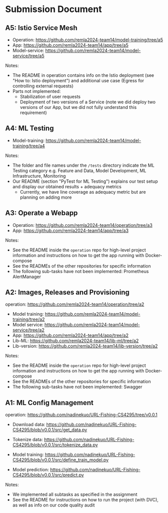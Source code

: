 # Submission Document

## A5: Istio Service Mesh

- Operation: https://github.com/remla2024-team14/model-training/tree/a5
- App: https://github.com/remla2024-team14/app/tree/a5
- Model-service: https://github.com/remla2024-team14/model-service/tree/a5

Notes:
- The README in operation contains info on the Istio deployment (see "How to: Istio deployment") and additional use case (Egress for controlling external requests)
- Parts not implemented:
  - Stabilization of user requests
  - Deployment of two versions of a Service (note we did deploy two versions of our App, but we did not fully understand this requirement)

## A4: ML Testing

- Model-training: https://github.com/remla2024-team14/model-training/tree/a4 

Notes:
- The folder and file names under the `/tests` directory indicate the ML Testing category e.g. Feature and Data, Model Development, ML Infrastructure, Monitoring
- Our README (section "PyTest for ML Testing") explains our test setup and display our obtained results + adequacy metrics
  - Currently, we have line coverage as adequacy metric but are planning on adding more

## A3: Operate a Webapp

- Operation: https://github.com/remla2024-team14/operation/tree/a3
- App: https://github.com/remla2024-team14/app/tree/a3

Notes:
- See the README inside the `operation` repo for high-level project information and instructions on how to get the app running with Docker-compose
- See the READMEs of the other repositories for specific information
- The following sub-tasks have not been implemented: Prometheus AlertManager


## A2: Images, Releases and Provisioning

operation: https://github.com/remla2024-team14/operation/tree/a2

- Model training: https://github.com/remla2024-team14/model-training/tree/a2
- Model service: https://github.com/remla2024-team14/model-service/tree/a2
- App: https://github.com/remla2024-team14/app/tree/a2
- Lib-ML: https://github.com/remla2024-team14/lib-ml/tree/a2
- Lib-version: https://github.com/remla2024-team14/lib-version/tree/a2

Notes:
- See the README inside the `operation` repo for high-level project information and instructions on how to get the app running with Docker-compose
- See the READMEs of the other repositories for specific information
- The following sub-tasks have not been implemented: Swagger


## A1: ML Config Management

operation: https://github.com/nadinekuo/URL-Fishing-CS4295/tree/v0.0.1

- Download data: https://github.com/nadinekuo/URL-Fishing-CS4295/blob/v0.0.1/src/get_data.py

- Tokenize data: https://github.com/nadinekuo/URL-Fishing-CS4295/blob/v0.0.1/src/tokenize_data.py

- Model training: https://github.com/nadinekuo/URL-Fishing-CS4295/blob/v0.0.1/src/define_train_model.py

- Model prediction: https://github.com/nadinekuo/URL-Fishing-CS4295/blob/v0.0.1/src/predict.py

Notes:
- We implemented all subtasks as specified in the assignment
- See the README for instructions on how to run the project (with DVC), as well as info on our code quality audit